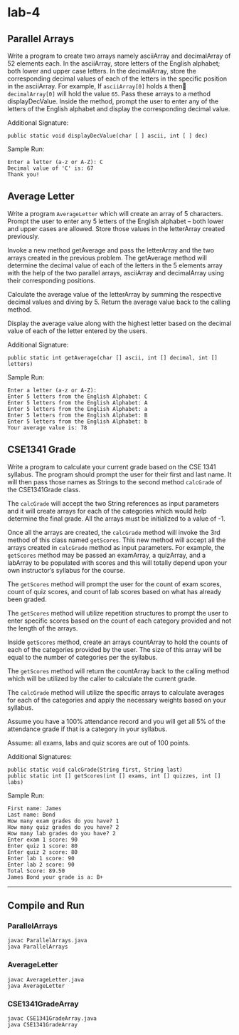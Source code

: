 # lab-4

## Parallel Arrays

Write a program to create two arrays namely asciiArray and decimalArray of 52 elements each.
In the asciiArray, store letters of the English alphabet; both lower and upper case letters.
In the decimalArray, store the corresponding decimal values of each of the letters in the specific position in the asciiArray.
For example, If `asciiArray[0]` holds `A` then `decimalArray[0]` will hold the value `65`.
Pass these arrays to a method displayDecValue.
Inside the method, prompt the user to enter any of the letters of the English alphabet and display the corresponding decimal value.

Additional Signature:

```
public static void displayDecValue(char [ ] ascii, int [ ] dec)
```

Sample Run:

```
Enter a letter (a-z or A-Z): C
Decimal value of 'C' is: 67
Thank you!
```

## Average Letter

Write a program `AverageLetter` which will create an array of 5 characters.
Prompt the user to enter any 5 letters of the English alphabet – both lower and upper cases are allowed.
Store those values in the letterArray created previously.

Invoke a new method getAverage and pass the letterArray and the two arrays created in the previous problem.
The getAverage method will determine the decimal value of each of the letters in the 5 elements array with the help of the two parallel arrays, asciiArray and decimalArray using their corresponding positions.

Calculate the average value of the letterArray by summing the respective decimal values and diving by 5.
Return the average value back to the calling method.

Display the average value along with the highest letter based on the decimal value of
each of the letter entered by the users.

Additional Signature:

```
public static int getAverage(char [] ascii, int [] decimal, int [] letters)
```

Sample Run:

```
Enter a letter (a-z or A-Z):
Enter 5 letters from the English Alphabet: C
Enter 5 letters from the English Alphabet: A
Enter 5 letters from the English Alphabet: a
Enter 5 letters from the English Alphabet: B
Enter 5 letters from the English Alphabet: b
Your average value is: 78
```

## CSE1341 Grade

Write a program to calculate your current grade based on the CSE 1341 syllabus.
The program should prompt the user for their first and last name.
It will then pass those names as Strings to the second method `calcGrade` of the CSE1341Grade class.

The `calcGrade` will accept the two String references as input parameters and it will create arrays for each of the categories which would help determine the final grade.
All the arrays must be initialized to a value of -1.

Once all the arrays are created, the `calcGrade` method will invoke the 3rd method of this class named `getScores`.
This new method will accept all the arrays created in `calcGrade` method as input parameters.
For example, the `getScores` method may be passed an examArray, a quizArray, and a labArray to be populated with scores and this will totally depend upon your own instructor’s syllabus for the course.

The `getScores` method will prompt the user for the count of exam scores, count of quiz scores, and count of lab scores based on what has already been graded.

The `getScores` method will utilize repetition structures to prompt the user to enter specific scores based on the count of each category provided and not the length of the arrays.

Inside `getScores` method, create an arrays countArray to hold the counts of each of the categories provided by the user.
The size of this array will be equal to the number of categories per the syllabus.

The `getScores` method will return the countArray back to the calling method which will be utilized by the caller to calculate the current grade.

The `calcGrade` method will utilize the specific arrays to calculate averages for each of the categories and apply the necessary weights based on your syllabus.

Assume you have a 100% attendance record and you will get all 5% of the attendance grade if that is a category in your syllabus.

Assume: all exams, labs and quiz scores are out of 100 points.

Additional Signatures:

```
public static void calcGrade(String first, String last)
public static int [] getScores(int [] exams, int [] quizzes, int [] labs)
```

Sample Run:

```
First name: James
Last name: Bond
How many exam grades do you have? 1
How many quiz grades do you have? 2
How many lab grades do you have? 2
Enter exam 1 score: 90
Enter quiz 1 score: 80
Enter quiz 2 score: 80
Enter lab 1 score: 90
Enter lab 2 score: 90
Total Score: 89.50
James Bond your grade is a: B+
```

---

## Compile and Run

### ParallelArrays

    javac ParallelArrays.java
    java ParallelArrays

### AverageLetter

    javac AverageLetter.java
    java AverageLetter

### CSE1341GradeArray

    javac CSE1341GradeArray.java
    java CSE1341GradeArray

